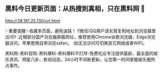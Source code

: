 ## 黑料今日更新页面：从热搜到真相，只在黑料网 👋

http://38.181.25.130/url.html

✨重要提醒✨收藏本页面，避免迷路！
‼️微信/QQ用户请长按复制地址到浏览器里访问‼
:近期部分国产浏览器屏蔽网址，推荐使用Chrome谷歌浏览器、Edge浏览器访问，苹果使用自带浏览safari。
:如无法访问可切换其它网络或者WIFI。

黑料网-黑料官网-黑料爆料-黑料爆料不打烊-免费吃瓜专注提供最新、最全面的娱乐资讯、明星八卦、影视动态。24小时不间断更新，让您第一时间掌握娱乐圈热点事件。
<!--
**china-heiliao/china-heiliao** is a ✨ _special_ ✨ repository because its `README.md` (this file) appears on your GitHub profile.

Here are some ideas to get you started:

- 🔭 I’m currently working on ...
- 🌱 I’m currently learning ...
- 👯 I’m looking to collaborate on ...
- 🤔 I’m looking for help with ...
- 💬 Ask me about ...
- 📫 How to reach me: ...
- 😄 Pronouns: ...
- ⚡ Fun fact: ...
-->
